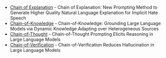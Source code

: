 - [Chain of Explanation](https://arxiv.org/abs/2209.04889) - Chain of Explanation: New Prompting Method to Generate Higher Quality Natural Language Explanation for Implicit Hate Speech
- [Chain-of-Knowledge](https://arxiv.org/abs/2305.13269) - Chain-of-Knowledge: Grounding Large Language Models via Dynamic Knowledge Adapting over Heterogeneous Sources
- [Chain-of-Thought](https://arxiv.org/abs/2201.11903) - Chain-of-Thought Prompting Elicits Reasoning in Large Language Models
- [Chain-of-Verification](https://arxiv.org/abs/2309.11495) - Chain-of-Verification Reduces Hallucination in Large Language Models

